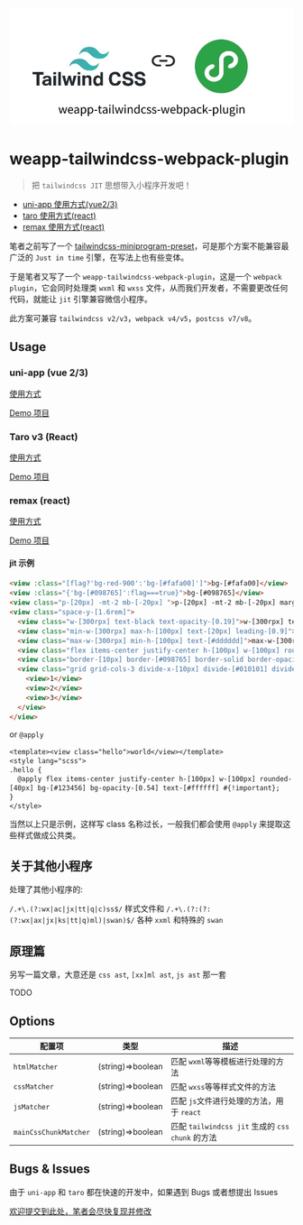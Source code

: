 ![logo](./assets/logo.jpg)

# weapp-tailwindcss-webpack-plugin

> 把 `tailwindcss JIT` 思想带入小程序开发吧！

- <a href="#uni-app">uni-app 使用方式(vue2/3)</a>
- <a href="#taro">taro 使用方式(react)</a>
- <a href="#remax">remax 使用方式(react)</a>

笔者之前写了一个 [tailwindcss-miniprogram-preset](https://github.com/sonofmagic/tailwindcss-miniprogram-preset)，可是那个方案不能兼容最广泛的 `Just in time` 引擎，在写法上也有些变体。

于是笔者又写了一个 `weapp-tailwindcss-webpack-plugin`，这是一个 `webpack plugin`，它会同时处理类 `wxml` 和 `wxss` 文件，从而我们开发者，不需要更改任何代码，就能让 `jit` 引擎兼容微信小程序。

此方案可兼容 `tailwindcss v2/v3`，`webpack v4/v5`，`postcss v7/v8`。

## Usage

<h3 id="uni-app">uni-app (vue 2/3)</h3>

[使用方式]('./uni-app.md)

[Demo 项目](https://github.com/sonofmagic/weapp-tailwindcss-webpack-plugin/tree/main/demo/uni-app)

<h3 id="taro">Taro v3 (React)</h3>

[使用方式]('./taro.md)

[Demo 项目](https://github.com/sonofmagic/weapp-tailwindcss-webpack-plugin/tree/main/demo/taro-app)

<h3 id="remax">remax (react)</h3>

[使用方式]('./remax.md)

[Demo 项目](https://github.com/sonofmagic/weapp-tailwindcss-webpack-plugin/tree/main/demo/remax-app)

#### jit 示例

```html
<view :class="[flag?'bg-red-900':'bg-[#fafa00]']">bg-[#fafa00]</view>
<view :class="{'bg-[#098765]':flag===true}">bg-[#098765]</view>
<view class="p-[20px] -mt-2 mb-[-20px] ">p-[20px] -mt-2 mb-[-20px] margin的jit 不能这么写 -m-[20px]</view>
<view class="space-y-[1.6rem]">
  <view class="w-[300rpx] text-black text-opacity-[0.19]">w-[300rpx] text-black text-opacity-[0.19]</view>
  <view class="min-w-[300rpx] max-h-[100px] text-[20px] leading-[0.9]">min-w-[300rpx] max-h-[100px] text-[20px] leading-[0.9]</view>
  <view class="max-w-[300rpx] min-h-[100px] text-[#dddddd]">max-w-[300rpx] min-h-[100px] text-[#dddddd]</view>
  <view class="flex items-center justify-center h-[100px] w-[100px] rounded-[40px] bg-[#123456] bg-opacity-[0.54] text-[#ffffff]">Hello</view>
  <view class="border-[10px] border-[#098765] border-solid border-opacity-[0.44]">border-[10px] border-[#098765] border-solid border-opacity-[0.44]</view>
  <view class="grid grid-cols-3 divide-x-[10px] divide-[#010101] divide-solid">
    <view>1</view>
    <view>2</view>
    <view>3</view>
  </view>
</view>
```

or `@apply`

```vue
<template><view class="hello">world</view></template>
<style lang="scss">
.hello {
  @apply flex items-center justify-center h-[100px] w-[100px] rounded-[40px] bg-[#123456] bg-opacity-[0.54] text-[#ffffff] #{!important};
}
</style>
```

当然以上只是示例，这样写 class 名称过长，一般我们都会使用 `@apply` 来提取这些样式做成公共类。

## 关于其他小程序

处理了其他小程序的:

`/.+\.(?:wx|ac|jx|tt|q|c)ss$/` 样式文件和
`/.+\.(?:(?:(?:wx|ax|jx|ks|tt|q)ml)|swan)$/` 各种 `xxml` 和特殊的 `swan`

## 原理篇

另写一篇文章，大意还是 `css ast`, `[xx]ml ast`, `js ast` 那一套

TODO

## Options

| 配置项                | 类型              | 描述                                             |
| --------------------- | ----------------- | ------------------------------------------------ |
| `htmlMatcher`         | (string)=>boolean | 匹配 `wxml`等等模板进行处理的方法                |
| `cssMatcher`          | (string)=>boolean | 匹配 `wxss`等等样式文件的方法                    |
| `jsMatcher`           | (string)=>boolean | 匹配 `js`文件进行处理的方法，用于 `react`        |
| `mainCssChunkMatcher` | (string)=>boolean | 匹配 `tailwindcss jit` 生成的 `css chunk` 的方法 |

## Bugs & Issues

由于 `uni-app` 和 `taro` 都在快速的开发中，如果遇到 Bugs 或者想提出 Issues

[欢迎提交到此处，笔者会尽快复现并修改](https://github.com/sonofmagic/weapp-tailwindcss-webpack-plugin/issues)

